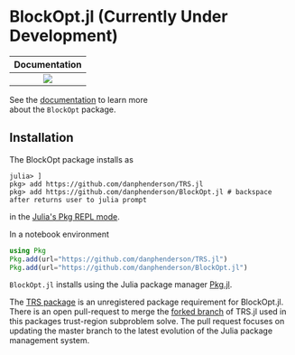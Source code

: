 # BlockOpt.jl (Currently Under Development)
| **Documentation** | 
|:-----------------:|
| [![][docs-stable-img]](https://danphenderson.github.io/BlockOpt.jl/dev/) |

[docs-stable-img]: https://img.shields.io/badge/docs-stable-blue.svg

See the [documentation](https://danphenderson.github.io/BlockOpt.jl/dev/) to learn more  
about the `BlockOpt` package.

## Installation
The BlockOpt package installs as

```julia-repl
julia> ]
pkg> add https://github.com/danphenderson/TRS.jl
pkg> add https://github.com/danphenderson/BlockOpt.jl # backspace after returns user to julia prompt 
```

in the [Julia's Pkg REPL mode](https://docs.julialang.org/en/v1/stdlib/Pkg/index.html#Getting-Started-1).


In a notebook environment
```julia
using Pkg
Pkg.add(url="https://github.com/danphenderson/TRS.jl")
Pkg.add(url="https://github.com/danphenderson/BlockOpt.jl")
```
`BlockOpt.jl` installs using the Julia package manager [Pkg.jl](https://pkgdocs.julialang.org/v1/).

The [TRS package](https://github.com/oxfordcontrol/TRS.jl) is an unregistered package 
requirement for BlockOpt.jl. There is an open pull-request to merge the 
[forked branch](https://github.com/danphenderson/TRS.jl) of TRS.jl used in this packages
trust-region subproblem solve. The pull request focuses on updating the master branch to the latest 
evolution of the Julia package management system. 